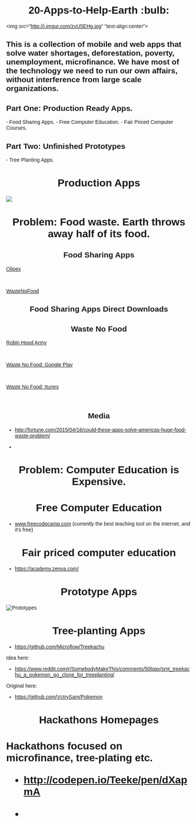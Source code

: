 <link href="https://fonts.googleapis.com/css?family=Raleway" rel="stylesheet">



<h1 align="center"> 20-Apps-to-Help-Earth :bulb:</h1>

<img src="http://i.imgur.com/zvU5EHg.jpg" "text-align:center">


<h2>This is a collection of mobile and web apps that solve water shortages, deforestation, poverty, unemployment, microfinance. We have most of the technology we need to run our own affairs, without interference from large scale organizations.</h2> 


<h2>Part One: Production Ready Apps.</h2>
- Food Sharing Apps.
- Free Computer Education.
- Fair Priced Computer Courses.

<h2>Part Two: Unfinished Prototypes</h2>
- Tree Planting Apps.


<h1 align="center">Production Apps</h2>










<img src="http://i.imgur.com/25fikTd.jpg" text-align="center">

<h1 align="center">Problem: Food waste. Earth throws away half of its food.</h2> 

<h2 align="center">Food Sharing Apps</h2>

<a href="http://olioex.com">Olioex</a>

<br>

<a href="http://wastenofood.org">WasteNoFood</a>

<h2 align="center">Food Sharing Apps Direct Downloads</h2>

<h2 align="center">Waste No Food</h2>

<a href="http://robinhoodarmy.com/">Robin Hood Army</a>

<br>

<a href="https://play.google.com/store/apps/details?id=com.wastenofood.app&hl=en">Waste No Food: Google Play</a>

<br>

<a href="https://itunes.apple.com/us/app/wastenofood/id866786935?mt=8">Waste No Food: Itunes</a>

<br>

<h2 align="center">Media</h2>

- http://fortune.com/2015/04/16/could-these-apps-solve-americas-huge-food-waste-problem/



*





<h1 align="center">Problem: Computer Education is Expensive.</h2>

<h1 align="center">Free Computer Education</h1>

- www.freecodecamp.com (currently the best teaching tool on the internet, and it's free)


<h1 align="center">Fair priced computer education</h1>



- https://academy.zenva.com/




<h1 align="center">Prototype Apps</h1>

![Prototypes](http://i.imgur.com/v6w17QK.jpg)

<h1 align="center">Tree-planting Apps</h1>

- https://github.com/Microflow/Treekachu

Idea here:

- https://www.reddit.com/r/SomebodyMakeThis/comments/50lqav/smt_treekachu_a_pokemon_go_clone_for_treeplanting/

Original here: 

- https://github.com/VctrySam/Pokemon




<h1 align="center">Hackathons Homepages<h1>

Hackathons focused on microfinance, tree-plating etc. 

- http://codepen.io/Teeke/pen/dXapmA




*

<style>
body {
font-family: 'Raleway', sans-serif;
}
</style>
